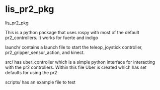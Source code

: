 # lis_pr2_pkg
lis_pr2_pkg


This is a python package that uses rospy with most of the default pr2_controllers. 
It works for fuerte and indigo

launch/ contains a launch file to start the teleop_joystick controller, pr2_gripper_sensor_action, and kinect.

src/ has uber_controller which is a simple python interface for interacting with the pr2 controllers.  Within this file Uber is created which has set defaults for using the pr2

scripts/ has an example file to test
